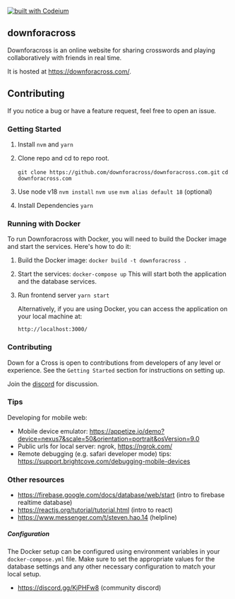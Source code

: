 [![built with Codeium](https://codeium.com/badges/main)](https://codeium.com/?repo_name=downforacross/downforacross.com
)

## downforacross 

Downforacross is an online website for sharing crosswords and playing collaboratively with friends in real time.

It is hosted at https://downforacross.com/.

## Contributing

If you notice a bug or have a feature request, feel free to open an issue.

### Getting Started

1. Install `nvm` and `yarn`

2. Clone repo and cd to repo root.

   `git clone https://github.com/downforacross/downforacross.com.git`
   `cd downforacross.com`

3. Use node v18
   `nvm install`
   `nvm use`
   `nvm alias default 18` (optional)

4. Install Dependencies
   `yarn`

### Running with Docker

To run Downforacross with Docker, you will need to build the Docker image and start the services. Here's how to do it:

1. Build the Docker image:
   `docker build -t downforacross .`

2. Start the services:
   `docker-compose up`
   This will start both the application and the database services.

3. Run frontend server
   `yarn start`

   Alternatively, if you are using Docker, you can access the application on your local machine at:

   `http://localhost:3000/`

### Contributing

Down for a Cross is open to contributions from developers of any level or experience.
See the `Getting Started` section for instructions on setting up.

Join the [discord](https://discord.gg/KjPHFw8) for discussion.

### Tips

Developing for mobile web:

- Mobile device emulator: https://appetize.io/demo?device=nexus7&scale=50&orientation=portrait&osVersion=9.0
- Public urls for local server: ngrok, https://ngrok.com/
- Remote debugging (e.g. safari developer mode) tips: https://support.brightcove.com/debugging-mobile-devices

### Other resources

- https://firebase.google.com/docs/database/web/start (intro to firebase realtime database)
- https://reactjs.org/tutorial/tutorial.html (intro to react)
- https://www.messenger.com/t/steven.hao.14 (helpline)

##### Configuration

The Docker setup can be configured using environment variables in your `docker-compose.yml` file. Make sure to set the appropriate values for the database settings and any other necessary configuration to match your local setup.
- https://discord.gg/KjPHFw8 (community discord)
